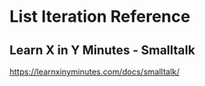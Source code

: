 # List Iteration Reference

## Learn X in Y Minutes - Smalltalk 

https://learnxinyminutes.com/docs/smalltalk/
